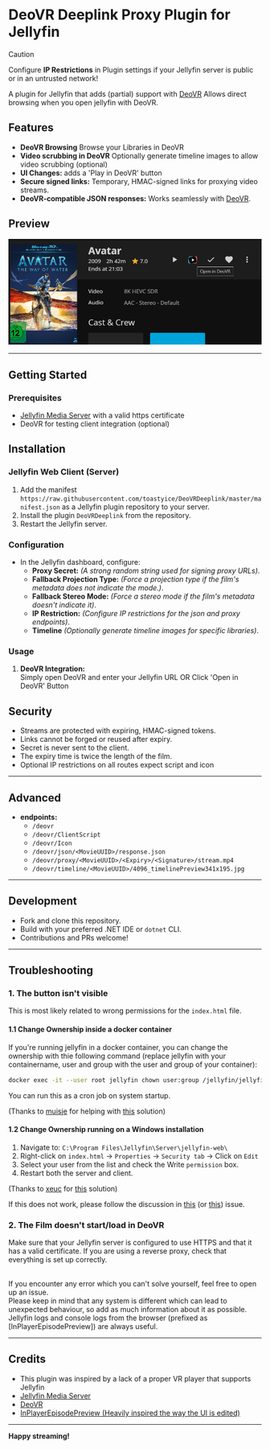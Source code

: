 ﻿# DeoVR Deeplink Proxy Plugin for Jellyfin

> [!CAUTION]
> Configure <b>IP Restrictions</b> in Plugin settings if your Jellyfin server is public or in an untrusted network!

A plugin for Jellyfin that adds (partial) support with [DeoVR](https://deovr.com/app)
Allows direct browsing when you open jellyfin with DeoVR.

## Features

- **DeoVR Browsing** Browse your Libraries in DeoVR
- **Video scrubbing in DeoVR** Optionally generate timeline images to allow video scrubbing (optional)
- **UI Changes:** adds a 'Play in DeoVR' button
- **Secure signed links:** Temporary, HMAC-signed links for proxying video streams.
- **DeoVR-compatible JSON responses:** Works seamlessly with [DeoVR](https://deovr.com/app/doc).

## Preview

![example](Images/example.png "example")

---

## Getting Started

### Prerequisites

- [Jellyfin Media Server](https://jellyfin.org/) with a valid https certificate
- DeoVR for testing client integration (optional)

## Installation ##

### Jellyfin Web Client (Server) ###
1. Add the manifest `https://raw.githubusercontent.com/toastyice/DeoVRDeeplink/master/manifest.json` as a Jellyfin plugin repository to your server.
2. Install the plugin `DeoVRDeeplink` from the repository.
3. Restart the Jellyfin server.

### Configuration

- In the Jellyfin dashboard, configure:
  - **Proxy Secret:** _(A strong random string used for signing proxy URLs)_.
  - **Fallback Projection Type:** _(Force a projection type if the film's metadata does not indicate the mode.)_.
  - **Fallback Stereo Mode:** _(Force a stereo mode if the film's metadata doesn't indicate it)_.
  - **IP Restriction:** _(Configure IP restrictions for the json and proxy endpoints)_.
  - **Timeline** _(Optionally generate timeline images for specific libraries)_.

### Usage

1. **DeoVR Integration:**  
    Simply open DeoVR and enter your Jellyfin URL
    OR
    Click 'Open in DeoVR' Button

## Security

- Streams are protected with expiring, HMAC-signed tokens.
- Links cannot be forged or reused after expiry.
- Secret is never sent to the client.
- The expiry time is twice the length of the film.
- Optional IP restrictions on all routes expect script and icon

---

## Advanced

- **endpoints:**
  - `/deovr`
  - `/deovr/ClientScript`
  - `/deovr/Icon`
  - `/deovr/json/<MovieUUID>/response.json`
  - `/deovr/proxy/<MovieUUID>/<Expiry>/<Signature>/stream.mp4`
  - `/deovr/timeline/<MovieUUID>/4096_timelinePreview341x195.jpg`

---

## Development

- Fork and clone this repository.
- Build with your preferred .NET IDE or `dotnet` CLI.
- Contributions and PRs welcome!

---

## Troubleshooting ##

### 1. The button isn't visible ###
This is most likely related to wrong permissions for the `index.html` file.

#### 1.1 Change Ownership inside a docker container ####

If you're running jellyfin in a docker container, you can change the ownership with thie following command
(replace jellyfin with your containername, user and group with the user and group of your container):

```bash
docker exec -it --user root jellyfin chown user:group /jellyfin/jellyfin-web/index.html && docker restart jellyfin
```

You can run this as a cron job on system startup.

(Thanks to [muisje](https://github.com/muisje) for helping with [this](https://github.com/Namo2/InPlayerEpisodePreview/issues/49#issue-2825745530) solution)

#### 1.2 Change Ownership running on a Windows installation ####
1. Navigate to: `C:\Program Files\Jellyfin\Server\jellyfin-web\`
2. Right-click on `index.html` → `Properties` → `Security tab` → Click on `Edit`
3. Select your user from the list and check the Write `permission` box.
4. Restart both the server and client.

(Thanks to [xeuc](https://github.com/xeuc) for [this](https://github.com/Namo2/InPlayerEpisodePreview/issues/49#issuecomment-2746136069) solution)

If this does not work, please follow the discussion in [this](https://github.com/Namo2/InPlayerEpisodePreview/issues/10) (or [this](https://github.com/Namo2/InPlayerEpisodePreview/issues/49)) issue.

### 2. The Film doesn't start/load in DeoVR ###

Make sure that your Jellyfin server is configured to use HTTPS and that it has a valid certificate.
If you are using a reverse proxy, check that everything is set up correctly.

<br/>
If you encounter any error which you can't solve yourself, feel free to open up an issue.
<br/>Please keep in mind that any system is different which can lead to unexpected behaviour, so add as much information about it as possible.
<br/>Jellyfin logs and console logs from the browser (prefixed as [InPlayerEpisodePreview]) are always useful.

---

## Credits
- This plugin was inspired by a lack of a proper VR player that supports Jellyfin
- [Jellyfin Media Server](https://jellyfin.org/)
- [DeoVR](https://deovr.com/)
- [InPlayerEpisodePreview (Heavily inspired the way the UI is edited)](https://github.com/Namo2/InPlayerEpisodePreview)
---

**Happy streaming!**
